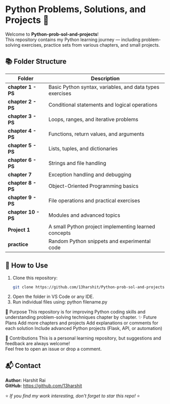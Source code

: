 # Python Problems, Solutions, and Projects 🐍
Welcome to **Python-prob-sol-and-projects**!  
This repository contains my Python learning journey — including problem-solving exercises, practice sets from various chapters, and small projects.

## 📚 Folder Structure
| Folder | Description |
|--------|--------------|
| **chapter 1 - PS** | Basic Python syntax, variables, and data types exercises |
| **chapter 2 - PS** | Conditional statements and logical operations |
| **chapter 3 - PS** | Loops, ranges, and iterative problems |
| **chapter 4 - PS** | Functions, return values, and arguments |
| **chapter 5 - PS** | Lists, tuples, and dictionaries |
| **chapter 6 - PS** | Strings and file handling |
| **chapter 7** | Exception handling and debugging |
| **chapter 8 - PS** | Object-Oriented Programming basics |
| **chapter 9 - PS** | File operations and practical exercises |
| **chapter 10 - PS** | Modules and advanced topics |
| **Project 1** | A small Python project implementing learned concepts |
| **practice** | Random Python snippets and experimental code |

## 🚀 How to Use
1. Clone this repository:
   ```bash
   git clone https://github.com/13harshit/Python-prob-sol-and-projects.git
2. Open the folder in VS Code or any IDE.
3. Run individual files using:
   python filename.py

🧠 Purpose
This repository is for improving Python coding skills and understanding problem-solving techniques chapter by chapter.
✨ Future Plans
Add more chapters and projects
Add explanations or comments for each solution
Include advanced Python projects (Flask, API, or automation)

🤝 Contributions
This is a personal learning repository, but suggestions and feedback are always welcome!  
Feel free to open an issue or drop a comment.

## 📬 Contact
**Author:** Harshit Rai  
**GitHub:** https://github.com/13harshit

⭐ *If you find my work interesting, don’t forget to star this repo!* ⭐
